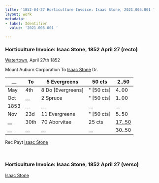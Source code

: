 ```yaml
---
title: '1852-04-27 Horticulture Invoice: Isaac Stone, 2021.005.001 '
layout: work
metadata:
- label: Identifier
  value: '2021.005.001 '

---
```

<div class="pages">
<div id="page-1381322">
<h3><a name="page-1381322">Horticulture Invoice: Isaac Stone, 1852 April 27 (recto)</a></h3>
<div class="page-content">
<p><a href='/pages/subjects/53204' title='Watertown, MA'>Watertown</a>, <date when='1852-04-27'>April 27th 1852</date></p>
<p>Mount Auburn Corporation To<span class='line-break'> </span><a href='/pages/subjects/79336' title='Stone, Isaac'>Isaac Stone</a> Dr.</p>
<p><table class='tabular'><thead><span class='line-break'> </span><tr><th>__</th> <th>To</th> <th>5 Evergreens</th> <th>50 cts</th> <th>2..50<span class='line-break'> </span></th></tr></thead> <tbody> <tr><td>May</td> <td>4th</td> <td>8 Do [Evergreens]</td> <td>" [50 cts]</td> <td>4..00</td> </tr> <tr><td>Oct</td> <td>__</td> <td>2  Spruce</td> <td>" [50 cts]</td> <td>1..00</td> </tr> <tr><td>1853</td> <td>__</td> <td>__</td> <td>__</td> <td>__</td> </tr> <tr><td>Nov</td> <td>23d</td> <td>11 Evergreens</td> <td>" [50 cts]</td> <td>5..50</td> </tr> <tr><td>__</td> <td>30th</td> <td>70 Aborvitae</td> <td>25 cts</td> <td><u>17..50</u></td> </tr> <tr><td>__</td> <td>__</td> <td>__</td> <td>__</td> <td>30..50</td> </tr> </tbody> </table> Rec Payt <a href='/pages/subjects/79336' title='Stone, Isaac'>Isaac Stone</a></p>
</div>
</div>
<br />
<div id="page-1381323">
<h3><a name="page-1381323">Horticulture Invoice: Isaac Stone, 1852 April 27 (verso)</a></h3>
<div class="page-content">
<p><a href='/pages/subjects/79336' title='Stone, Isaac'>Isaac Stone</a></p>
</div>
</div>
<br />
</div>
